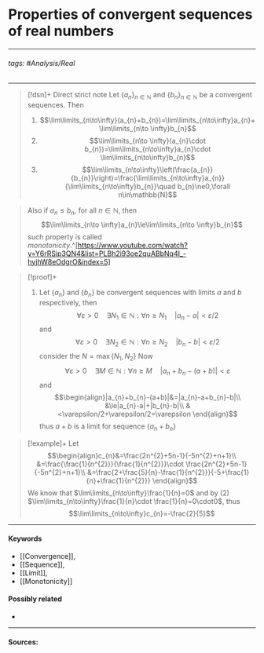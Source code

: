 # Properties of convergent sequences of real numbers
***
###### tags: #Analysis/Real 
***
>[!dsn]+ Direct strict note
>Let $\{a_{n}\}_{n\in\mathbb{N}}$ and $\{b_{n}\}_{n\in\mathbb{N}}$ be a convergent sequences. Then
>1. $$\lim\limits_{n\to\infty}(a_{n}+b_{n})=\lim\limits_{n\to\infty}a_{n}+ \lim\limits_{n\to \infty}b_{n}$$
>2. $$\lim\limits_{n\to \infty}(a_{n}\cdot b_{n})=\lim\limits_{n\to\infty}a_{n}\cdot \lim\limits_{n\to\infty}b_{n}$$
>3. $$\lim\limits_{n\to\infty}\left(\frac{a_{n}}{b_{n}}\right)=\frac{\lim\limits_{n\to\infty}a_{n}}{\lim\limits_{n\to\infty}b_{n}}\quad b_{n}\ne0,\forall n\in\mathbb{N}$$

>Also if $a_{n}\le b_{n}$, for all $n\in\mathbb{N}$, then
>$$\lim\limits_{n\to \infty}a_{n}\le\lim\limits_{n\to \infty}b_{n}$$
>such property is called *monotonicity*.^[https://www.youtube.com/watch?v=Y6rRSip3QN4&list=PLBh2i93oe2quABbNq4I_-hyjhW8eOdgrO&index=5]

>[!proof]+
>1. Let $\{a_{n}\}$ and $\{b_{n}\}$ be convergent sequences with limits $a$ and $b$ respectively, then
>   $$\forall\varepsilon>0\quad\exists N_{1}\in\mathbb{N}:\forall n\ge N_{1}\quad |a_{n}-a|<\varepsilon/2$$
>   and
>   $$\forall\varepsilon>0\quad\exists N_{2}\in\mathbb{N}:\forall n\ge N_{2}\quad |b_{n}-b|<\varepsilon/2$$
>   consider the $N=\max\{N_{1},N_{2}\}$
>   Now
>   $$\forall\varepsilon>0\quad\exists M\in\mathbb{N}:\forall n\ge M\quad |a_{n}+b_{n}-(a+b)|<\varepsilon$$
>   and
>   $$\begin{align}|a_{n}+b_{n}-(a+b)|&=|a_{n}-a+b_{n}-b|\\ &\le|a_{n}-a|+|b_{n}-b|\\ &<\varepsilon/2+\varepsilon/2=\varepsilon \end{align}$$
>   thus $a+b$ is a limit for sequence $\{a_{n}+b_{n}\}$
>   

>[!example]+ 
>Let 
>$$\begin{align}c_{n}&=\frac{2n^{2}+5n-1}{-5n^{2}+n+1}\\ &=\frac{\frac{1}{n^{2}}}{\frac{1}{n^{2}}}\cdot \frac{2n^{2}+5n-1}{-5n^{2}+n+1}\\ &=\frac{2+\frac{5}{n}-\frac{1}{n^{2}}}{-5+\frac{1}{n}+\frac{1}{n^{2}}} \end{align}$$
>We know that $\lim\limits_{n\to\infty}\frac{1}{n}=0$ and by $(2)$ $\lim\limits_{n\to\infty}\frac{1}{n}\cdot \frac{1}{n}=0\cdot0$, thus
>$$\lim\limits_{n\to\infty}c_{n}=-\frac{2}{5}$$
***
#### Keywords
- [[Convergence]],
- [[Sequence]],
- [[Limit]],
- [[Monotonicity]]
#### Possibly related
- 
***
#### Sources: